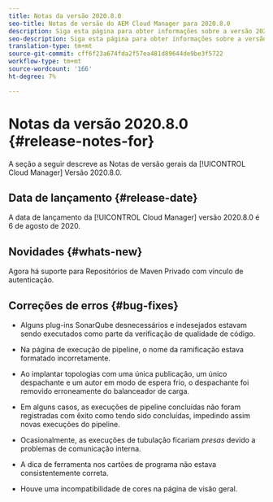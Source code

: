 ```yaml
---
title: Notas da versão 2020.8.0
seo-title: Notas de versão do AEM Cloud Manager para 2020.8.0
description: Siga esta página para obter informações sobre a versão 2020.8.0 do Cloud Manager
seo-description: Siga esta página para obter informações sobre a versão 2020.8.0 do AEM Cloud Manager
translation-type: tm+mt
source-git-commit: cff6f23a674fda2f57ea481d89644de9be3f5722
workflow-type: tm+mt
source-wordcount: '166'
ht-degree: 7%

---
```


# Notas da versão 2020.8.0 {#release-notes-for}

A seção a seguir descreve as Notas de versão gerais da [!UICONTROL Cloud Manager] Versão 2020.8.0.

## Data de lançamento {#release-date}

A data de lançamento da [!UICONTROL Cloud Manager] versão 2020.8.0 é 6 de agosto de 2020.

## Novidades {#whats-new}

Agora há suporte para Repositórios de Maven Privado com vínculo de autenticação.

## Correções de erros {#bug-fixes}

* Alguns plug-ins SonarQube desnecessários e indesejados estavam sendo executados como parte da verificação de qualidade de código.

* Na página de execução de pipeline, o nome da ramificação estava formatado incorretamente.

* Ao implantar topologias com uma única publicação, um único despachante e um autor em modo de espera frio, o despachante foi removido erroneamente do balanceador de carga.

* Em alguns casos, as execuções de pipeline concluídas não foram registradas com êxito como tendo sido concluídas, impedindo assim novas execuções do pipeline.

* Ocasionalmente, as execuções de tubulação ficariam *presas* devido a problemas de comunicação interna.

* A dica de ferramenta nos cartões de programa não estava consistentemente correta.

* Houve uma incompatibilidade de cores na página de visão geral.

